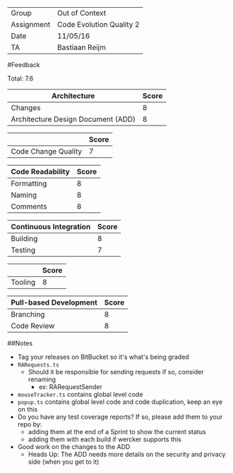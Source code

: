 |      |            |
|------|------------|
|Group | Out of Context |
|Assignment|Code Evolution Quality 2|
|Date|11/05/16|
|TA|Bastiaan Reijm|

#Feedback

Total: 7.6

| Architecture                       | Score |
|------------------------------------|-------|
| Changes                            | 8     |
| Architecture Design Document (ADD) | 8     |

|                     | Score |
|---------------------|-------|
| Code Change Quality | 7     |

| Code Readability | Score |
|------------------|-------|
| Formatting       | 8     |
| Naming           | 8     |
| Comments         | 8     |

| Continuous Integration | Score |
|------------------------|-------|
| Building               | 8     |
| Testing                | 7     |

|         | Score |
|---------|-------|
| Tooling | 8     |

| Pull-based Development | Score |
|------------------------|-------|
| Branching              | 8     |
| Code Review            | 8     |

##Notes
* Tag your releases on BitBucket so it's what's being graded
* `RARequests.ts`
	* Should it be responsible for sending requests if so, consider renaming
		* ex: RARequestSender
* `mouseTracker.ts` contains global level code
* `popup.ts` contains global level code and code duplication, keep an eye on this
* Do you have any test coverage reports? If so, please add them to your repo by:
	* adding them at the end of a Sprint to show the current status
	* adding them with each build if wercker supports this
* Good work on the changes to the ADD
	* Heads Up: The ADD needs more details on the security and privacy side (when you get to it)